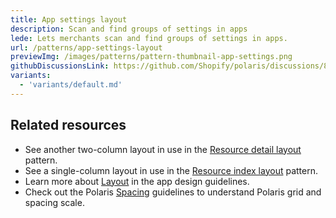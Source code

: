 ```yaml
---
title: App settings layout
description: Scan and find groups of settings in apps
lede: Lets merchants scan and find groups of settings in apps.
url: /patterns/app-settings-layout
previewImg: /images/patterns/pattern-thumbnail-app-settings.png
githubDiscussionsLink: https://github.com/Shopify/polaris/discussions/8217
variants:
  - 'variants/default.md'
---
```


<div as="Variants"></div>

## Related resources

* See another two-column layout in use in the [Resource detail layout](/patterns/resource-details-layout) pattern.
* See a single-column layout in use in the [Resource index layout](/patterns/resource-index-layout) pattern.
* Learn more about [Layout](https://shopify.dev/apps/design-guidelines/layout) in the app design guidelines.
* Check out the Polaris [Spacing](/design/space) guidelines to understand Polaris grid and spacing scale.